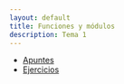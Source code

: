 ```yaml
---
layout: default
title: Funciones y módulos
description: Tema 1
---
```


- [Apuntes](./apuntes)
- [Ejercicios](./ejercicios)
